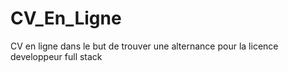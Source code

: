 # CV_En_Ligne
CV en ligne dans le but de trouver une alternance pour la licence developpeur full stack 

